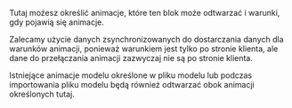 Tutaj możesz określić animacje, które ten blok może odtwarzać i warunki, gdy pojawią się animacje.

Zalecamy użycie danych zsynchronizowanych do dostarczania danych dla warunków animacji, ponieważ warunkiem jest tylko
po stronie klienta, ale dane do przełączania animacji zazwyczaj nie są po stronie klienta.

Istniejące animacje modelu określone w pliku modelu lub podczas importowania pliku modelu będą również odtwarzać obok animacji określonych tutaj.